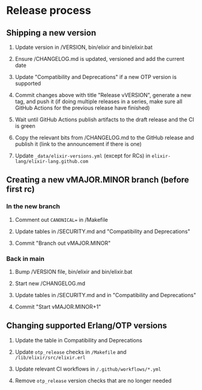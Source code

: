 # Release process

## Shipping a new version

1. Update version in /VERSION, bin/elixir and bin/elixir.bat

2. Ensure /CHANGELOG.md is updated, versioned and add the current date

3. Update "Compatibility and Deprecations" if a new OTP version is supported

4. Commit changes above with title "Release vVERSION", generate a new tag, and push it (if doing multiple releases in a series, make sure all GitHub Actions for the previous release have finished)

5. Wait until GitHub Actions publish artifacts to the draft release and the CI is green

6. Copy the relevant bits from /CHANGELOG.md to the GitHub release and publish it (link to the announcement if there is one)

7. Update `_data/elixir-versions.yml` (except for RCs) in `elixir-lang/elixir-lang.github.com`

## Creating a new vMAJOR.MINOR branch (before first rc)

### In the new branch

1. Comment out `CANONICAL=` in /Makefile

2. Update tables in /SECURITY.md and "Compatibility and Deprecations"

3. Commit "Branch out vMAJOR.MINOR"

### Back in main

1. Bump /VERSION file, bin/elixir and bin/elixir.bat

2. Start new /CHANGELOG.md

3. Update tables in /SECURITY.md and in "Compatibility and Deprecations"

4. Commit "Start vMAJOR.MINOR+1"

## Changing supported Erlang/OTP versions

1. Update the table in Compatibility and Deprecations

2. Update `otp_release` checks in `/Makefile` and `/lib/elixir/src/elixir.erl`

3. Update relevant CI workflows in `/.github/workflows/*.yml`

4. Remove `otp_release` version checks that are no longer needed
